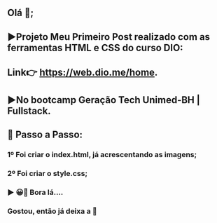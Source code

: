 ## Olá 👋;

## ▶Projeto Meu Primeiro Post realizado com as ferramentas HTML e CSS do curso DIO:
## Link👉 https://web.dio.me/home. 

## ▶No bootcamp Geração Tech Unimed-BH | Fullstack.

## 🚀 Passo a Passo: 

### 1º Foi criar o index.html, já acrescentando as imagens; 

### 2º Foi criar o style.css;

### ▶ 😀👀 Bora lá....

### Gostou, então já deixa a 🌟
